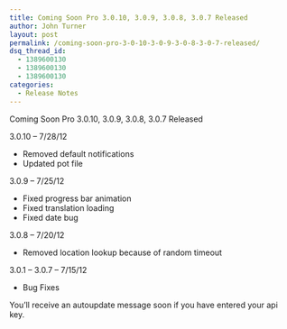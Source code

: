 ```yaml
---
title: Coming Soon Pro 3.0.10, 3.0.9, 3.0.8, 3.0.7 Released
author: John Turner
layout: post
permalink: /coming-soon-pro-3-0-10-3-0-9-3-0-8-3-0-7-released/
dsq_thread_id:
  - 1389600130
  - 1389600130
  - 1389600130
categories:
  - Release Notes
---
```

Coming Soon Pro 3.0.10, 3.0.9, 3.0.8, 3.0.7 Released

3.0.10 &#8211; 7/28/12

  * Removed default notifications
  * Updated pot file

3.0.9 &#8211; 7/25/12

  * Fixed progress bar animation
  * Fixed translation loading
  * Fixed date bug

3.0.8 &#8211; 7/20/12

  * Removed location lookup because of random timeout

3.0.1 &#8211; 3.0.7 &#8211; 7/15/12

  * Bug Fixes

You&#8217;ll receive an autoupdate message soon if you have entered your api key.